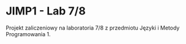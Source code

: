# JIMP1 - Lab 7/8
Projekt zaliczeniowy na laboratoria 7/8 z przedmiotu Języki i Metody Programowania 1.
